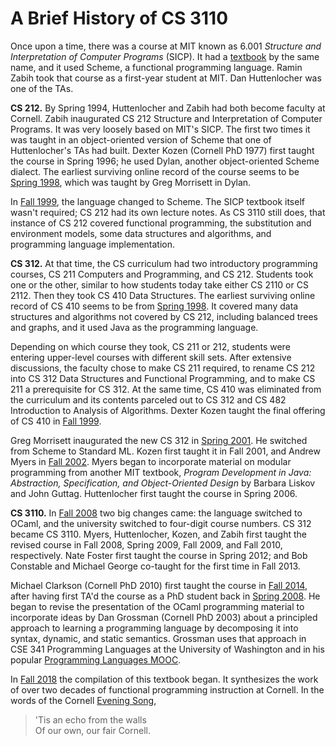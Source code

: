 # A Brief History of CS 3110

Once upon a time, there was a course at MIT known as 6.001 *Structure
and Interpretation of Computer Programs* (SICP).  It had a
[textbook][sicp] by the same name, and it used Scheme, a functional
programming language.  Ramin Zabih took that course as a first-year
student at MIT.  Dan Huttenlocher was one of the TAs.

[sicp]: http://web.mit.edu/alexmv/6.037/sicp.pdf

**CS 212.** By Spring 1994, Huttenlocher and Zabih had both become
faculty at Cornell. Zabih inaugurated CS 212 Structure and
Interpretation of Computer Programs.  It was very loosely based on MIT's
SICP.  The first two times it was taught in an object-oriented version
of Scheme that one of Huttenlocher's TAs had built. Dexter Kozen
(Cornell PhD 1977) first taught the course in Spring 1996; he used
Dylan, another object-oriented Scheme dialect. The earliest surviving
online record of the course seems to be [Spring 1998][cs212-1998sp],
which was taught by Greg Morrisett in Dylan.

In [Fall 1999][cs212-1999fa], the language changed to Scheme. The SICP
textbook itself wasn't required; CS 212 had its own lecture notes.  As
CS 3110 still does, that instance of CS 212 covered functional
programming, the substitution and environment models, some data
structures and algorithms, and programming language implementation.

**CS 312.** At that time, the CS curriculum had two introductory
programming courses, CS 211 Computers and Programming, and CS 212.
Students took one or the other, similar to how students today take
either CS 2110 or CS 2112.  Then they took CS 410 Data Structures. The
earliest surviving online record of CS 410 seems to be from [Spring
1998][cs410-1998sp]. It covered many data structures and algorithms not
covered by CS 212, including balanced trees and graphs, and it used Java
as the programming language. 

Depending on which course they took, CS 211 or 212, students were
entering upper-level courses with different skill sets.  After extensive
discussions, the faculty chose to make CS 211 required, to rename CS 212
into CS 312 Data Structures and Functional Programming, and to make CS 211
a prerequisite for CS 312. At the same time, CS 410 was eliminated from
the curriculum and its contents parceled out to CS 312 and CS 482
Introduction to Analysis of Algorithms. Dexter Kozen taught the final
offering of CS 410 in [Fall 1999][cs410-1999fa].  

Greg Morrisett inaugurated the new CS 312 in [Spring
2001][cs312-2001sp].  He switched from Scheme to Standard ML.  Kozen
first taught it in Fall 2001, and Andrew Myers in [Fall
2002][cs312-2002fa]. Myers began to incorporate material on modular
programming from another MIT textbook, *Program Development in Java:
Abstraction, Specification, and Object-Oriented Design* by Barbara
Liskov and John Guttag.  Huttenlocher first taught the course in Spring
2006.

**CS 3110.**
In [Fall 2008][cs3110-2008fa] two big changes came: the language
switched to OCaml, and the university switched to four-digit course
numbers. CS 312 became CS 3110.  Myers, Huttenlocher, Kozen, and
Zabih first taught the revised course in Fall 2008, Spring 2009, 
Fall 2009, and Fall 2010, respectively.  Nate Foster first
taught the course in Spring 2012; and Bob Constable and Michael George
co-taught for the first time in Fall 2013.

Michael Clarkson (Cornell PhD 2010) first taught the course in [Fall
2014][cs3110-2014fa], after having first TA'd the course as a PhD
student back in [Spring 2008][cs312-2008sp].  He began to revise the
presentation of the OCaml programming material to incorporate ideas by
Dan Grossman (Cornell PhD 2003) about a principled approach to
learning a programming language by decomposing it into syntax, dynamic,
and static semantics.  Grossman uses that approach in CSE 341
Programming Languages at the University of Washington and in his popular
[Programming Languages MOOC][pl-mooc].

In [Fall 2018][cs3110-2018fa] the compilation of this textbook began. It
synthesizes the work of over two decades of functional programming
instruction at Cornell.  In the words of the Cornell [Evening
Song][eveningsong],

>'Tis an echo from the walls<br/>
>Of our own, our fair Cornell.


[cs212-1998sp]: http://www.cs.cornell.edu/courses/cs212/1998sp/Outline.html
[cs212-1999fa]: http://www.cs.cornell.edu/courses/cs212/1999FA/Materials.html
[cs410-1998sp]: http://www.cs.cornell.edu/courses/cs410/1998sp/schedule.html
[cs410-1999fa]: http://www.cs.cornell.edu/courses/cs410/1999fa/
[cs312-2002fa]: http://www.cs.cornell.edu/courses/cs312/2002fa/lectures.htm
[cs312-2001sp]: http://www.cs.cornell.edu/courses/cs312/2001SP/notes.html
[cs312-2008sp]: http://www.cs.cornell.edu/courses/cs312/2008sp/overview.html
[cs3110-2008fa]: http://www.cs.cornell.edu/courses/cs3110/2008fa/schedule.html
[cs3110-2014fa]: http://www.cs.cornell.edu/courses/cs3110/2014fa/course_info.php
[cs3110-2015fa]: http://www.cs.cornell.edu/courses/cs3110/2015fa/
[cs3110-2018fa]: https://www.cs.cornell.edu/courses/cs3110/2018fa/textbook
[eveningsong]: https://alumni.cornell.edu/download/3542/
[pl-mooc]: https://www.coursera.org/learn/programming-languages